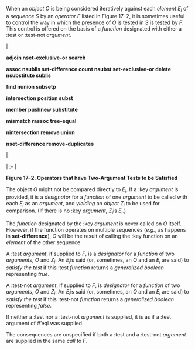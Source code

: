  



When an <i>object O</i> is being considered iteratively against each <i>element E<sub>i</sub></i> of a <i>sequence S</i> by an <i>operator F</i> listed in Figure 17–2, it is sometimes useful to control the way in which the presence of <i>O</i> is tested in <i>S</i> is tested by <i>F</i>. This control is offered on the basis of a <i>function</i> designated with either a :test or :test-not <i>argument</i>. 



|<p>**adjoin nset-exclusive-or search** </p><p>**assoc nsublis set-difference count nsubst set-exclusive-or delete nsubstitute sublis** </p><p>**find nunion subsetp** </p><p>**intersection position subst** </p><p>**member pushnew substitute** </p><p>**mismatch rassoc tree-equal** </p><p>**nintersection remove union** </p><p>**nset-difference remove-duplicates**</p>|

| :- |





**Figure 17–2. Operators that have Two-Argument Tests to be Satisfied** 



The object <i>O</i> might not be compared directly to <i>E<sub>i</sub></i>. If a :key <i>argument</i> is provided, it is a <i>designator</i> for a <i>function</i> of one <i>argument</i> to be called with each <i>E<sub>i</sub></i> as an <i>argument</i>, and <i>yielding</i> an <i>object Z<sub>i</sub></i> to be used for comparison. (If there is no :key <i>argument</i>, <i>Z<sub>i</sub></i>is <i>E<sub>i</sub></i>.) 



The *function* designated by the :key *argument* is never called on *O* itself. However, if the function operates on multiple sequences (*e.g.*, as happens in **set-difference**), *O* will be the result of calling the :key function on an *element* of the other sequence. 



A :test <i>argument</i>, if supplied to <i>F</i>, is a <i>designator</i> for a <i>function</i> of two <i>arguments</i>, <i>O</i> and <i>Z<sub>i</sub></i>. An <i>E<sub>i</sub></i>is said (or, sometimes, an <i>O</i> and an <i>E<sub>i</sub></i> are said) to <i>satisfy the test</i> if this :test <i>function</i> returns a <i>generalized boolean</i> representing <i>true</i>. 



A :test-not <i>argument</i>, if supplied to <i>F</i>, is <i>designator</i> for a <i>function</i> of two <i>arguments</i>, <i>O</i> and <i>Z<sub>i</sub></i>. An <i>E<sub>i</sub></i>is said (or, sometimes, an <i>O</i> and an <i>E<sub>i</sub></i> are said) to <i>satisfy the test</i> if this :test-not <i>function</i> returns a <i>generalized boolean</i> representing <i>false</i>. 



If neither a :test nor a :test-not *argument* is supplied, it is as if a :test argument of #’eql was supplied. 



The consequences are unspecified if both a :test and a :test-not *argument* are supplied in the same *call* to *F*. 







 



 



